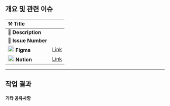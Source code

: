 ## 개요 및 관련 이슈
<!-- Issue Link: #1 -->
<!-- Figma: Link (선택) -->

<!-- Notion Card: Link (선택) -->

| ⚒️ Title | <!-- title --> | 
| :--- | :--- |
| 📜 **Description** | <!-- Description --> |
| 📌 **Issue Number** | <!-- issue Number --> |
| <img src="https://github.com/DeveloperAcademy-POSTECH/MacC-Team-ALLWAY/assets/82270058/a42c6a40-0f1d-4372-9c9c-967d44803665" width='20'> **Figma** | [Link](<!-- URL -->) |
| <img src="https://github.com/DeveloperAcademy-POSTECH/MacC-Team-ALLWAY/assets/82270058/c7f9920d-e975-4ed7-ad83-7e6e08611463" width='20'> **Notion** | [Link](<!-- URL -->) |

---

## 작업 결과

#### 기타 공유사항

